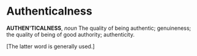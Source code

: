 # Authenticalness

**AUTHEN'TICALNESS**, _noun_ The quality of being authentic; genuineness; the quality of being of good authority; authenticity.

\[The latter word is generally used.\]
